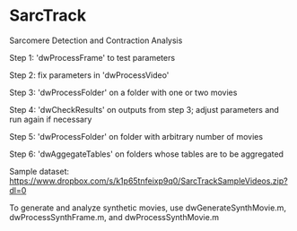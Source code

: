 # SarcTrack

Sarcomere Detection and Contraction Analysis

Step 1:
    'dwProcessFrame' to test parameters

Step 2:
    fix parameters in 'dwProcessVideo'

Step 3:
    'dwProcessFolder' on a folder with one or two movies

Step 4:
    'dwCheckResults' on outputs from step 3; adjust parameters and run again if necessary

Step 5:
    'dwProcessFolder' on folder with arbitrary number of movies

Step 6:
    'dwAggegateTables' on folders whose tables are to be aggregated

Sample dataset: https://www.dropbox.com/s/k1p65tnfeixp9q0/SarcTrackSampleVideos.zip?dl=0

To generate and analyze synthetic movies, use dwGenerateSynthMovie.m, dwProcessSynthFrame.m, and dwProcessSynthMovie.m